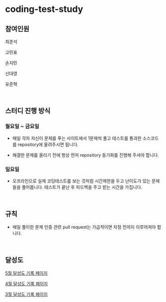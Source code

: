 # coding-test-study

## 참여인원

최준석

고민표

손지민

신대영

유준혁

<br/>

## 스터디 진행 방식

### 월요일 ~ 금요일

- 매일 각자 자신이 문제를 푸는 사이트에서 1문제씩 풀고 테스트를 통과한 소스코드를 repository에 올려주시면 됩니다.

- 해결한 문제를 올리기 전에 항상 먼저 repository 동기화를 진행해 주셔야 합니다.

### 일요일

- 오프라인으로 실제 코딩테스트를 보는 것처럼 시간제한을 두고 난이도가 있는 문제들을 풀어봅니다. 테스트가 끝난 후 피드백을 주고 받는 시간을 가집니다.

<br/>

## 규칙

- 매일 풀이한 문제 인증 관련 pull request는 가급적이면 자정 전까지 이루어져야 합니다.

<br/>

## 달성도

[5월 달성도 기록 페이지](https://fuschia-closet-65f.notion.site/058c83ba741a4713bc7399f3406c645c?v=cb31648282544229b664ddb111d6b1d2)

[4월 달성도 기록 페이지](https://fuschia-closet-65f.notion.site/869c13b429a646c2a68feaa9ad670ab9?v=c6f3b296b77c447ab5ad465419c68d2b)

[3월 달성도 기록 페이지](https://fuschia-closet-65f.notion.site/23f32efdf6db46eca93470583a71be76?v=56c79387bfdb4dd18a98b93bd3a5e329)
